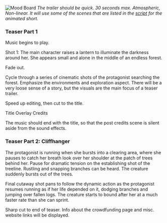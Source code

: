 ![Mood Board](https://github.com/jcongerkallas1/Folkvangr/blob/master/Images/mood_board.jpg)
*The trailer should be quick.  30 seconds max.  Atmospheric, Non-linear.  It will use some of the scenes that are listed in the [script](https://github.com/jcongerkallas1/Folkvangr/blob/master/Documents/script.mb) for the animated short.*

### Teaser Part 1

Music begins to play.

Shot 1:  The main character raises a lantern to illuminate the darkness around her.  She appears small and alone in the middle of an endless forest.  

Fade out.

Cycle through a series of cinematic shots of the protagonist searching the forest.  Emphasize the environments and exploration aspect.  There will be a very loose sense of a story, but the visuals are the main focus of a teaser trailer.

Speed up editing, then cut to the title.  

Title Overlay Credits

The music should end with the title, so that the post credits scene is silent aside from the sound effects.

### Teaser Part 2: Cliffhanger

The protagonist is running when she bursts into a clearing area, where she pauses to catch her breath look over her shoulder at the patch of trees behind her.  Pause for dramatic tension on the establishing shot of the treeline.  Rustling and snapping branches can be heard.  The creature suddenly bursts out of the trees.  

Final cutaway shot pans to follow the dynamic action as the protagonist resumes running as if her life depended on it, dodging branches and jumping over fallen logs.  The creature starts to bound after her at a much faster rate than she can sprint.

Sharp cut to end of teaser.  Info about the crowdfunding page and misc. website links will be displayed.
